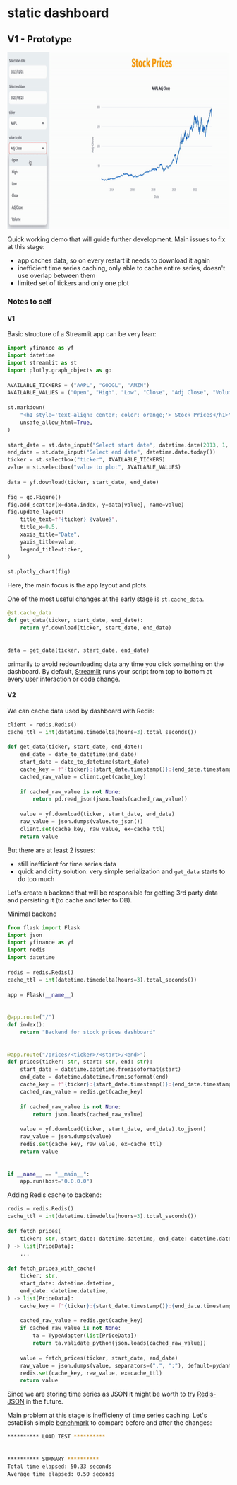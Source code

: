 # static dashboard

## V1 - Prototype

<p align="center">
<img src="https://github.com/msztylko/dashboard-prototyping/blob/master/images/dashboard.gif" data-canonical- width="800" height="400" align="center" />
</p>

Quick working demo that will guide further development. Main issues to fix at this stage:
 - app caches data, so on every restart it needs to download it again
 - inefficient time series caching, only able to cache entire series, doesn't use overlap between them
 - limited set of tickers and only one plot

### Notes to self

#### V1
Basic structure of a Streamlit app can be very lean:

```python
import yfinance as yf
import datetime
import streamlit as st
import plotly.graph_objects as go

AVAILABLE_TICKERS = ("AAPL", "GOOGL", "AMZN")
AVAILABLE_VALUES = ("Open", "High", "Low", "Close", "Adj Close", "Volume")

st.markdown(
    "<h1 style='text-align: center; color: orange;'> Stock Prices</h1>",
    unsafe_allow_html=True,
)

start_date = st.date_input("Select start date", datetime.date(2013, 1, 1)) 
end_date = st.date_input("Select end date", datetime.date.today())
ticker = st.selectbox("ticker", AVAILABLE_TICKERS)
value = st.selectbox("value to plot", AVAILABLE_VALUES)

data = yf.download(ticker, start_date, end_date)

fig = go.Figure()
fig.add_scatter(x=data.index, y=data[value], name=value)
fig.update_layout(
    title_text=f"{ticker} {value}",
    title_x=0.5,
    xaxis_title="Date",
    yaxis_title=value,
    legend_title=ticker,
)

st.plotly_chart(fig)
```

Here, the main focus is the app layout and plots.

One of the most useful changes at the early stage is `st.cache_data`. 

```python
@st.cache_data
def get_data(ticker, start_date, end_date):
    return yf.download(ticker, start_date, end_date)


data = get_data(ticker, start_date, end_date)
```

primarily to avoid redownloading data any time you click something on the dashboard. 
By default, [Streamlit](https://docs.streamlit.io/library/advanced-features/caching) runs your script from top to bottom at every user interaction or code change.

#### V2

We can cache data used by dashboard with Redis:

```python
client = redis.Redis()
cache_ttl = int(datetime.timedelta(hours=3).total_seconds())

def get_data(ticker, start_date, end_date):
    end_date = date_to_datetime(end_date)
    start_date = date_to_datetime(start_date)
    cache_key = f"{ticker}:{start_date.timestamp()}:{end_date.timestamp()}"
    cached_raw_value = client.get(cache_key)

    if cached_raw_value is not None:
        return pd.read_json(json.loads(cached_raw_value))

    value = yf.download(ticker, start_date, end_date)
    raw_value = json.dumps(value.to_json())
    client.set(cache_key, raw_value, ex=cache_ttl)
    return value
```

But there are at least 2 issues:
 - still inefficient for time series data
 - quick and dirty solution: very simple serialization and `get_data` starts to do too much

Let's create a backend that will be responsible for getting 3rd party data and persisting it (to cache and later to DB).

Minimal backend

```python
from flask import Flask
import json
import yfinance as yf
import redis
import datetime

redis = redis.Redis()
cache_ttl = int(datetime.timedelta(hours=3).total_seconds())

app = Flask(__name__)


@app.route("/")
def index():
    return "Backend for stock prices dashboard"


@app.route("/prices/<ticker>/<start>/<end>")
def prices(ticker: str, start: str, end: str):
    start_date = datetime.datetime.fromisoformat(start)
    end_date = datetime.datetime.fromisoformat(end)
    cache_key = f"{ticker}:{start_date.timestamp()}:{end_date.timestamp()}"
    cached_raw_value = redis.get(cache_key)

    if cached_raw_value is not None:
        return json.loads(cached_raw_value)

    value = yf.download(ticker, start_date, end_date).to_json()
    raw_value = json.dumps(value)
    redis.set(cache_key, raw_value, ex=cache_ttl)
    return value


if __name__ == "__main__":
    app.run(host="0.0.0.0")
```

Adding Redis cache to backend:

```python
redis = redis.Redis()
cache_ttl = int(datetime.timedelta(hours=3).total_seconds())

def fetch_prices(
    ticker: str, start_date: datetime.datetime, end_date: datetime.datetime
) -> list[PriceData]:
    ...

def fetch_prices_with_cache(
    ticker: str,
    start_date: datetime.datetime,
    end_date: datetime.datetime,
) -> list[PriceData]:
    cache_key = f"{ticker}:{start_date.timestamp()}:{end_date.timestamp()}"

    cached_raw_value = redis.get(cache_key)
    if cached_raw_value is not None:
        ta = TypeAdapter(list[PriceData])
        return ta.validate_python(json.loads(cached_raw_value))

    value = fetch_prices(ticker, start_date, end_date)
    raw_value = json.dumps(value, separators=(",", ":"), default=pydantic_encoder)
    redis.set(cache_key, raw_value, ex=cache_ttl)
    return value
```

Since we are storing time series as JSON it might be worth to try [Redis-JSON](https://redis.com/modules/redis-json/) in the future.

Main problem at this stage is inefficieny of time series caching. Let's establish simple [benchmark](https://github.com/msztylko/dashboard-prototyping/blob/master/static_dashboard/load_test.py) to compare before and after the changes:

```bash
********** LOAD TEST **********


********** SUMMARY **********
Total time elapsed: 50.33 seconds
Average time elapsed: 0.50 seconds
```
